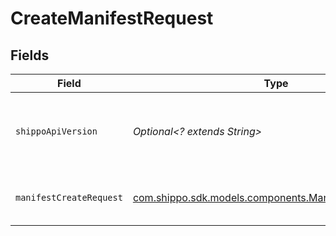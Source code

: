 # CreateManifestRequest


## Fields

| Field                                                                                                      | Type                                                                                                       | Required                                                                                                   | Description                                                                                                | Example                                                                                                    |
| ---------------------------------------------------------------------------------------------------------- | ---------------------------------------------------------------------------------------------------------- | ---------------------------------------------------------------------------------------------------------- | ---------------------------------------------------------------------------------------------------------- | ---------------------------------------------------------------------------------------------------------- |
| `shippoApiVersion`                                                                                         | *Optional<? extends String>*                                                                               | :heavy_minus_sign:                                                                                         | String used to pick a non-default API version to use                                                       | 2018-02-08                                                                                                 |
| `manifestCreateRequest`                                                                                    | [com.shippo.sdk.models.components.ManifestCreateRequest](../../models/components/ManifestCreateRequest.md) | :heavy_check_mark:                                                                                         | Manifest details and contact info.                                                                         |                                                                                                            |